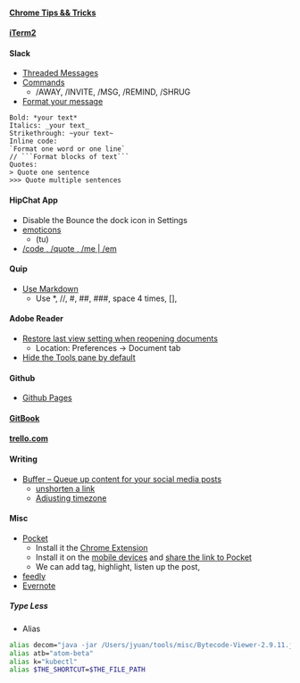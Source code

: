 #### [Chrome Tips && Tricks](http://lifelongprogrammer.blogspot.com/2018/06/chrome-tips-and-tricks.html)

#### [iTerm2](http://lifelongprogrammer.blogspot.com/2018/06/working-effectively-with-iterm.html)

#### Slack
- [Threaded Messages](https://www.theverge.com/2017/1/18/14305528/slack-threads-threaded-messages)
- [Commands](https://www.shortcutfoo.com/app/dojos/slack-mac/cheatsheet)
  - /AWAY, /INVITE, /MSG, /REMIND, /SHRUG
- [Format your message](https://get.slack.help/hc/en-us/articles/202288908-Format-your-messages)
```text
Bold: *your text*
Italics: _your text_
Strikethrough: ~your text~
Inline code: 
`Format one word or one line`
// ```Format blocks of text```
Quotes: 
> Quote one sentence
>>> Quote multiple sentences
```

#### HipChat App
- Disable the Bounce the dock icon in Settings
- [emoticons](https://www.hipchat.com/emoticons)
  - (tu)
- [/code <msg>, /quote <msg>, /me | /em <msg>](https://www.atlassian.com/blog/hipchat/5-pro-tips-and-tricks-for-the-hipchat-power-user)

#### Quip
- [Use Markdown](https://quip.com/blog/markdown)
    - Use \*, //, #, ##, ###, space 4 times, [],  

#### Adobe Reader
- [Restore last view setting when reopening documents](https://ccm.net/faq/32425-adobe-reader-restore-last-view-settings-when-reopening-documents)
    - Location: Preferences -> Document tab
- [Hide the Tools pane by default](https://helpx.adobe.com/acrobat/kb/disable-right-hand-pane-in-acrobat-reader.html)

#### Github 
- [Github Pages](https://pages.github.com/)

#### [GitBook](https://github.com/GitbookIO/gitbook)
#### [trello.com](trello.com)

#### Writing
- [Buffer – Queue up content for your social media posts](https://buffer.com)
  - [unshorten a link](https://faq.buffer.com/article/396-publish-unshorten-link)
  - [Adjusting timezone](https://faq.buffer.com/article/284-publish-adjust-timezone)

#### Misc
- [Pocket](https://getpocket.com/)
  - Install it the [Chrome Extension](https://getpocket.com/chrome/)
  - Install it on the [mobile devices](https://getpocket.com/add) and [share the link to Pocket](https://help.getpocket.com/article/919-enabling-the-pocket-share-extension-in-ios)
  - We can add tag, highlight, listen up the post,
- [feedly](https://feedly.com)
- [Evernote](https://www.evernote.com)

##### Type Less
- Alias
```bash
alias decom="java -jar /Users/jyuan/tools/misc/Bytecode-Viewer-2.9.11.jar"
alias atb="atom-beta"
alias k="kubectl"
alias $THE_SHORTCUT=$THE_FILE_PATH
```
